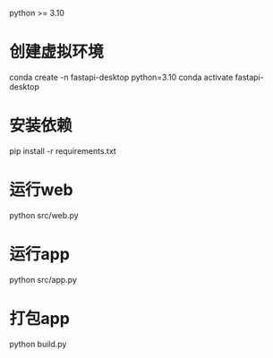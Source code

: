 python >= 3.10

# 创建虚拟环境
conda create -n fastapi-desktop python=3.10
conda activate fastapi-desktop

# 安装依赖
pip install -r requirements.txt

# 运行web
python src/web.py
# 运行app
python src/app.py

# 打包app
python build.py


